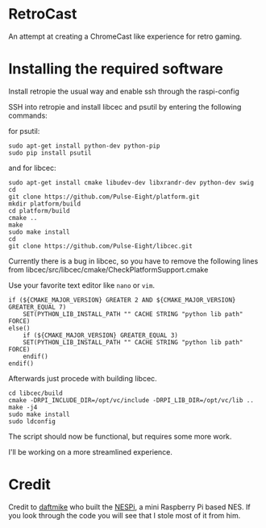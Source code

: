 # RetroCast
An attempt at creating a ChromeCast like experience for retro gaming.

# Installing the required software

Install retropie the usual way and enable ssh through the raspi-config

SSH into retropie and install libcec and psutil by entering the following commands:

for psutil:

```sudo apt-get update
sudo apt-get install python-dev python-pip
sudo pip install psutil
```

and for libcec:

```sudo apt-get update
sudo apt-get install cmake libudev-dev libxrandr-dev python-dev swig
cd
git clone https://github.com/Pulse-Eight/platform.git
mkdir platform/build
cd platform/build
cmake ..
make
sudo make install
cd
git clone https://github.com/Pulse-Eight/libcec.git
```

Currently there is a bug in libcec, so you have to remove the following lines from libcec/src/libcec/cmake/CheckPlatformSupport.cmake

Use your favorite text editor like `nano` or `vim`.
```SET(PYTHON_LIB_INSTALL_PATH "/cec" CACHE STRING "python lib path")
if (${CMAKE_MAJOR_VERSION} GREATER 2 AND ${CMAKE_MAJOR_VERSION} GREATER_EQUAL 7)
    SET(PYTHON_LIB_INSTALL_PATH "" CACHE STRING "python lib path" FORCE)
else()
    if (${CMAKE_MAJOR_VERSION} GREATER_EQUAL 3)
    SET(PYTHON_LIB_INSTALL_PATH "" CACHE STRING "python lib path" FORCE)
    endif()
endif()
```

Afterwards just procede with building libcec.

```mkdir libcec/build
cd libcec/build
cmake -DRPI_INCLUDE_DIR=/opt/vc/include -DRPI_LIB_DIR=/opt/vc/lib ..
make -j4
sudo make install
sudo ldconfig
```

The script should now be functional, but requires some more work.

I'll be working on a more streamlined experience.


# Credit
Credit to [daftmike](https://github.com/imdaftmike) who built the [NESPi](http://www.daftmike.com/2016/07/NESPi.html), a mini Raspberry Pi based NES. 
If you look through the code you will see that I stole most of it from him.